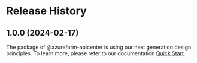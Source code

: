 # Release History
    
## 1.0.0 (2024-02-17)

The package of @azure/arm-apicenter is using our next generation design principles. To learn more, please refer to our documentation [Quick Start](https://aka.ms/js-track2-quickstart).
